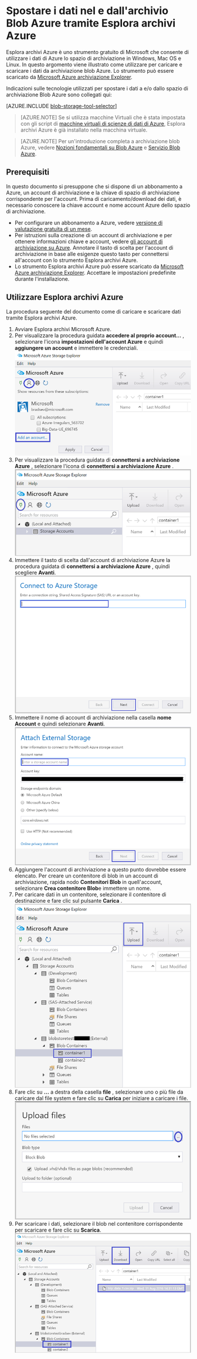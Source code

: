 <properties 
    pageTitle="Spostare i dati nel e dall'archivio Blob Azure tramite Esplora archivi Azure | Microsoft Azure" 
    description="Spostare i dati nel e dall'archivio Blob Azure tramite Esplora archivi Azure" 
    services="machine-learning,storage" 
    documentationCenter="" 
    authors="bradsev" 
    manager="jhubbard" 
    editor="cgronlun" />

<tags 
    ms.service="machine-learning" 
    ms.workload="data-services" 
    ms.tgt_pltfrm="na" 
    ms.devlang="na" 
    ms.topic="article" 
    ms.date="08/31/2016"
    ms.author="bradsev" />

# <a name="move-data-to-and-from-azure-blob-storage-using-azure-storage-explorer"></a>Spostare i dati nel e dall'archivio Blob Azure tramite Esplora archivi Azure

Esplora archivi Azure è uno strumento gratuito di Microsoft che consente di utilizzare i dati di Azure lo spazio di archiviazione in Windows, Mac OS e Linux. In questo argomento viene illustrato come utilizzare per caricare e scaricare i dati da archiviazione blob Azure. Lo strumento può essere scaricato da [Microsoft Azure archiviazione Explorer](http://storageexplorer.com/).

Indicazioni sulle tecnologie utilizzati per spostare i dati a e/o dallo spazio di archiviazione Blob Azure sono collegati qui:
 
[AZURE.INCLUDE [blob-storage-tool-selector](../../includes/machine-learning-blob-storage-tool-selector.md)]   

 
> [AZURE.NOTE] Se si utilizza macchine Virtuali che è stata impostata con gli script di [macchine virtuali di scienze di dati di Azure](machine-learning-data-science-virtual-machines.md), Esplora archivi Azure è già installato nella macchina virtuale.
 
> [AZURE.NOTE] Per un'introduzione completa a archiviazione blob Azure, vedere [Nozioni fondamentali su Blob Azure](../storage/storage-dotnet-how-to-use-blobs.md) e [Servizio Blob Azure](https://msdn.microsoft.com/library/azure/dd179376.aspx).   

## <a name="prerequisites"></a>Prerequisiti

In questo documento si presuppone che si dispone di un abbonamento a Azure, un account di archiviazione e la chiave di spazio di archiviazione corrispondente per l'account. Prima di caricamento/download dei dati, è necessario conoscere la chiave account e nome account Azure dello spazio di archiviazione. 

- Per configurare un abbonamento a Azure, vedere [versione di valutazione gratuita di un mese](https://azure.microsoft.com/pricing/free-trial/).
- Per istruzioni sulla creazione di un account di archiviazione e per ottenere informazioni chiave e account, vedere [gli account di archiviazione su Azure](../storage/storage-create-storage-account.md). Annotare il tasto di scelta per l'account di archiviazione in base alle esigenze questo tasto per connettersi all'account con lo strumento Esplora archivi Azure.
- Lo strumento Esplora archivi Azure può essere scaricato da [Microsoft Azure archiviazione Explorer](http://storageexplorer.com/). Accettare le impostazioni predefinite durante l'installazione.


<a id="explorer"></a>
## <a name="use-azure-storage-explorer"></a>Utilizzare Esplora archivi Azure 

La procedura seguente del documento come di caricare e scaricare dati tramite Esplora archivi Azure. 

1.  Avviare Esplora archivi Microsoft Azure.
2.  Per visualizzare la procedura guidata **accedere al proprio account...** , selezionare l'icona **impostazioni dell'account Azure** e quindi **aggiungere un account** e immettere le credenziali. ![](./media/machine-learning-data-science-move-data-to-azure-blob-using-azure-storage-explorer/add-an-azure-store-account.png)
3.  Per visualizzare la procedura guidata di **connettersi a archiviazione Azure** , selezionare l'icona di **connettersi a archiviazione Azure** . ![](./media/machine-learning-data-science-move-data-to-azure-blob-using-azure-storage-explorer/connect-to-azure-storage-1.png)
4. Immettere il tasto di scelta dall'account di archiviazione Azure la procedura guidata di **connettersi a archiviazione Azure** , quindi scegliere **Avanti**. ![](./media/machine-learning-data-science-move-data-to-azure-blob-using-azure-storage-explorer/connect-to-azure-storage-2.png)
5. Immettere il nome di account di archiviazione nella casella **nome Account** e quindi selezionare **Avanti**. ![](./media/machine-learning-data-science-move-data-to-azure-blob-using-azure-storage-explorer/attach-external-storage.png)
6. Aggiungere l'account di archiviazione a questo punto dovrebbe essere elencato. Per creare un contenitore di blob in un account di archiviazione, rapida nodo **Contenitori Blob** in quell'account, selezionare **Crea contenitore Blob**e immettere un nome.
7. Per caricare dati in un contenitore, selezionare il contenitore di destinazione e fare clic sul pulsante **Carica** .![](./media/machine-learning-data-science-move-data-to-azure-blob-using-azure-storage-explorer/storage-accounts.png)
8. Fare clic su **...** a destra della casella **file** , selezionare uno o più file da caricare dal file system e fare clic su **Carica** per iniziare a caricare i file.![](./media/machine-learning-data-science-move-data-to-azure-blob-using-azure-storage-explorer/upload-files-to-blob.png)
7. Per scaricare i dati, selezionare il blob nel contenitore corrispondente per scaricare e fare clic su **Scarica**. ![](./media/machine-learning-data-science-move-data-to-azure-blob-using-azure-storage-explorer/download-files-from-blob.png)


